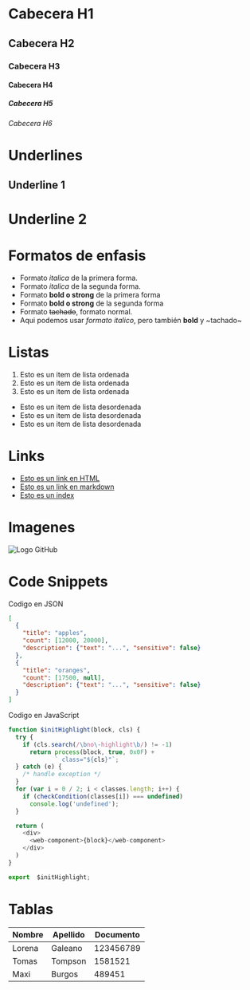 # Cabecera H1
## Cabecera H2
### Cabecera H3
#### Cabecera H4
##### Cabecera H5
###### Cabecera H6

# Underlines
Underline 1
------------

Underline 2
==========

# Formatos de enfasis
- Formato *italica* de la primera forma.
- Formato _italica_ de la segunda forma.
- Formato **bold o strong** de la primera forma
- Formato __bold o strong__ de la segunda forma
- Formato ~~tachado~~, formato normal.
- Aqui podemos usar *formato italico*, pero también **bold** y ~tachado~

# Listas
1. Esto es un item de lista ordenada
2. Esto es un item de lista ordenada
3. Esto es un item de lista ordenada
- Esto es un item de lista desordenada
- Esto es un item de lista desordenada
- Esto es un item de lista desordenada

# Links
- <a href="http://www.google.com">Esto es un link en HTML </a>
- [Esto es un link en markdown](http://www.google.com)
- [Esto es un index](index.html)

# Imagenes
![Logo GitHub](https://1000logos.net/wp-content/uploads/2018/11/GitHub-logo.png)

# Code Snippets
Codigo en JSON
```JSON
[
  {
    "title": "apples",
    "count": [12000, 20000],
    "description": {"text": "...", "sensitive": false}
  },
  {
    "title": "oranges",
    "count": [17500, null],
    "description": {"text": "...", "sensitive": false}
  }
]
```
Codigo en JavaScript
```Javascript
function $initHighlight(block, cls) {
  try {
    if (cls.search(/\bno\-highlight\b/) != -1)
      return process(block, true, 0x0F) +
             ` class="${cls}"`;
  } catch (e) {
    /* handle exception */
  }
  for (var i = 0 / 2; i < classes.length; i++) {
    if (checkCondition(classes[i]) === undefined)
      console.log('undefined');
  }

  return (
    <div>
      <web-component>{block}</web-component>
    </div>
  )
}

export  $initHighlight;
```

# Tablas
| Nombre | Apellido | Documento |
|--|--|--|
| Lorena | Galeano | 123456789 |
| Tomas | Tompson | 1581521 |
| Maxi | Burgos | 489451 |
